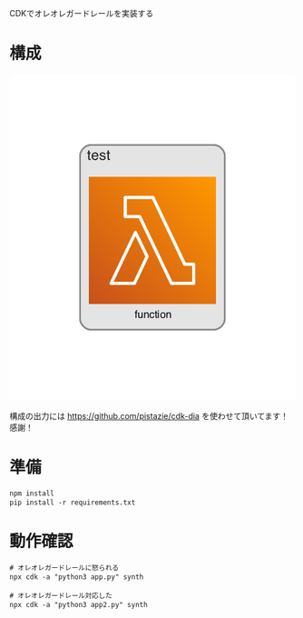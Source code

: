 CDKでオレオレガードレールを実装する

# 構成

![](docs/imgs/diagram.png)

構成の出力には https://github.com/pistazie/cdk-dia を使わせて頂いてます！感謝！

# 準備

```
npm install
pip install -r requirements.txt
```

# 動作確認

```
# オレオレガードレールに怒られる
npx cdk -a "python3 app.py" synth

# オレオレガードレール対応した
npx cdk -a "python3 app2.py" synth
```
